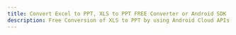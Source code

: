 ---title: Convert Excel to PPT, XLS to PPT FREE Converter or Android SDKdescription: Free Conversion of XLS to PPT by using Android Cloud APIs & SDKs. Also Create, Edit & Render Microsoft Excel, CSV and SpreadsheetML worksheets or spreadsheet in the Cloud.---